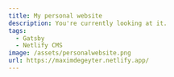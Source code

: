 ```yaml
---
title: My personal website
description: You're currently looking at it.
tags:
  - Gatsby
  - Netlify CMS
image: /assets/personalwebsite.png
url: https://maximdegeyter.netlify.app/
---
```

